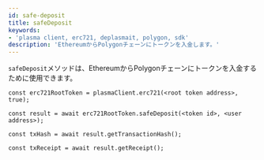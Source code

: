 ```yaml
---
id: safe-deposit
title: safeDeposit
keywords:
- 'plasma client, erc721, deplasmait, polygon, sdk'
description: 'EthereumからPolygonチェーンにトークンを入金します。'
---
```


`safeDeposit`メソッドは、EthereumからPolygonチェーンにトークンを入金するために使用できます。

```
const erc721RootToken = plasmaClient.erc721(<root token address>, true);

const result = await erc721RootToken.safeDeposit(<token id>, <user address>);

const txHash = await result.getTransactionHash();

const txReceipt = await result.getReceipt();

```
